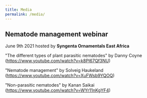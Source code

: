 ```yaml
---
title: Media
permalink: /media/
--- 
```


## Nematode management webinar
June 9th 2021 hosted by **Syngenta Ornamentals East Africa**

"The different types of plant parasitic nematodes" by Danny Coyne (https://www.youtube.com/watch?v=k8Pl67Qf3NU)

"Nematode management" by Solveig Haukeland (https://www.youtube.com/watch?v=XuFWsb9YQOQ)

"Non-parasitic nematodes" by Kanan Saikai (https://www.youtube.com/watch?v=WYr11nKgYF4)

